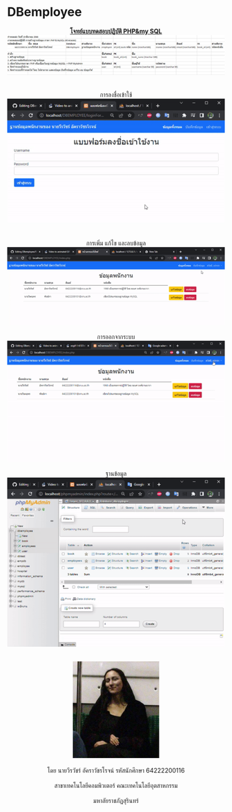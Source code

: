 # DBemployee

<div id="header" align="center">
  <u><b>โจทย์แบบทดสอบปฏิบัติ PHP&amp;my SQL</b></u>
  <br><img src="/image for GITHUB README/1.PracticeTest.png"/></br>
<br></br>
  การลงชื่อเข้าใช้
  <br><img src="/image for GITHUB README/2.login.gif"/></br>
<br></br>
  การเพิ่ม แก้ไข และลบข้อมูล
  <br><img src="/image for GITHUB README/3.add-edit-delete form.gif"/></br>

  การออกจากระบบ
  <br><img src="/image for GITHUB README/4.logout.gif"/></br>

  ฐานข้อมูล
  <br><img src="/image for GITHUB README/5.database.gif"/></br>

  <br><img src="/image for GITHUB README/Mona Lisa on train.png" width="200"/></br>
  <br>โดย นายวีรวัชร์ อัคราวัชรโรจน์ รหัสนักศึกษา 64222200116</br>
<br>สาขาเทคโนโลยีคอมพิวเตอร์ คณะเทคโนโลยีอุตสาหกรรม</br>
<br>มหาลัยราชภัฏสุรินทร์</br>
</div>
